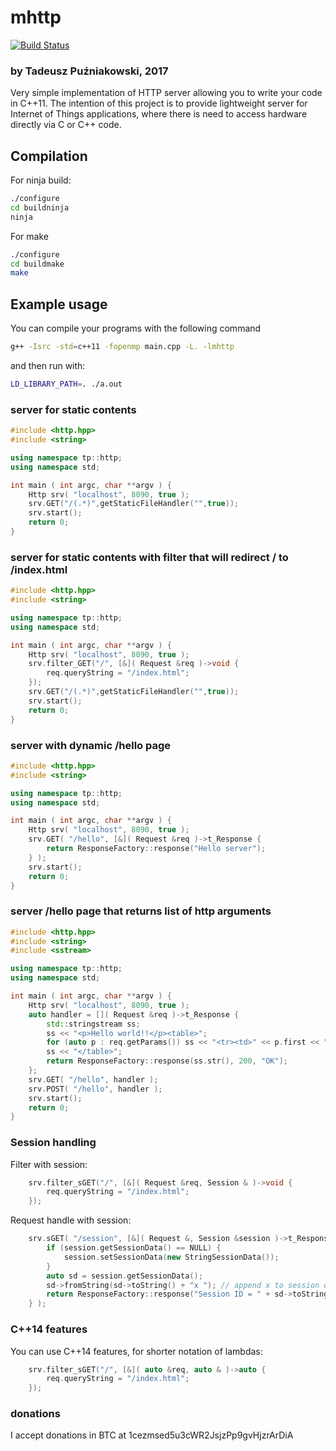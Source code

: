# mhttp

[![Build Status](https://travis-ci.org/pantadeusz/mhttp.svg?branch=master)](https://travis-ci.org/pantadeusz/mhttp)

### by Tadeusz Puźniakowski, 2017

Very simple implementation of HTTP server allowing you to write your code in C++11.
The intention of this project is to provide lightweight server for 
Internet of Things applications, where there is need to access hardware
directly via C or C++ code.




## Compilation

For ninja build:
```sh
./configure
cd buildninja
ninja
```

For make
```sh
./configure
cd buildmake
make
```


## Example usage

You can compile your programs with the following command
```sh
g++ -Isrc -std=c++11 -fopenmp main.cpp -L. -lmhttp
```

and then run with:
```sh
LD_LIBRARY_PATH=. ./a.out
```


### server for static contents

```c++
#include <http.hpp>
#include <string>

using namespace tp::http;
using namespace std;

int main ( int argc, char **argv ) {
    Http srv( "localhost", 8090, true );
    srv.GET("/(.*)",getStaticFileHandler("",true));
    srv.start();
    return 0;
}
```

### server for static contents with filter that will redirect / to /index.html

```c++
#include <http.hpp>
#include <string>

using namespace tp::http;
using namespace std;

int main ( int argc, char **argv ) {
    Http srv( "localhost", 8090, true );
    srv.filter_GET("/", [&]( Request &req )->void {
        req.queryString = "/index.html";
    });
    srv.GET("/(.*)",getStaticFileHandler("",true));
    srv.start();
    return 0;
}
```

### server with dynamic /hello page

```c++
#include <http.hpp>
#include <string>

using namespace tp::http;
using namespace std;

int main ( int argc, char **argv ) {
    Http srv( "localhost", 8090, true );
    srv.GET( "/hello", [&]( Request &req )->t_Response {
        return ResponseFactory::response("Hello server");
    } );
    srv.start();
    return 0;
}
```

### server /hello page that returns list of http arguments

```c++
#include <http.hpp>
#include <string>
#include <sstream>

using namespace tp::http;
using namespace std;

int main ( int argc, char **argv ) {
    Http srv( "localhost", 8090, true );
    auto handler = []( Request &req )->t_Response {
        std::stringstream ss;
        ss << "<p>Hello world!!</p><table>";
        for (auto p : req.getParams()) ss << "<tr><td>" << p.first << "</td><td>" << p.second << "<td></tr>\r\n";
        ss << "</table>";
        return ResponseFactory::response(ss.str(), 200, "OK");
    };
    srv.GET( "/hello", handler );
    srv.POST( "/hello", handler );
    srv.start();
    return 0;
}
```

### Session handling

Filter with session:
```c++
    srv.filter_sGET("/", [&]( Request &req, Session & )->void {
        req.queryString = "/index.html";
    });
```

Request handle with session:


```c++
    srv.sGET( "/session", [&]( Request &, Session &session )->t_Response {
        if (session.getSessionData() == NULL) {
            session.setSessionData(new StringSessionData());
        }
        auto sd = session.getSessionData();
        sd->fromString(sd->toString() + "x "); // append x to session data string
        return ResponseFactory::response("Session ID = " + sd->toString());
    } );
```


### C++14 features

You can use C++14 features, for shorter notation of lambdas:
```c++
    srv.filter_sGET("/", [&]( auto &req, auto & )->auto {
        req.queryString = "/index.html";
    });
```


### donations

I accept donations in BTC at 1cezmsed5u3cWR2JsjzPp9gvHjzrArDiA

